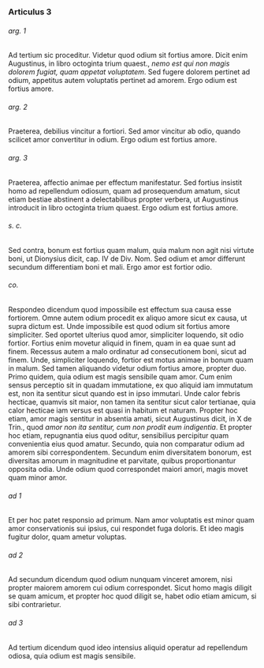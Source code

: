 ### Articulus 3

###### arg. 1
Ad tertium sic proceditur. Videtur quod odium sit fortius amore. Dicit enim Augustinus, in libro octoginta trium quaest., *nemo est qui non magis dolorem fugiat, quam appetat voluptatem*. Sed fugere dolorem pertinet ad odium, appetitus autem voluptatis pertinet ad amorem. Ergo odium est fortius amore.

###### arg. 2
Praeterea, debilius vincitur a fortiori. Sed amor vincitur ab odio, quando scilicet amor convertitur in odium. Ergo odium est fortius amore.

###### arg. 3
Praeterea, affectio animae per effectum manifestatur. Sed fortius insistit homo ad repellendum odiosum, quam ad prosequendum amatum, sicut etiam bestiae abstinent a delectabilibus propter verbera, ut Augustinus introducit in libro octoginta trium quaest. Ergo odium est fortius amore.

###### s. c.
Sed contra, bonum est fortius quam malum, quia malum non agit nisi virtute boni, ut Dionysius dicit, cap. IV de Div. Nom. Sed odium et amor differunt secundum differentiam boni et mali. Ergo amor est fortior odio.

###### co.
Respondeo dicendum quod impossibile est effectum sua causa esse fortiorem. Omne autem odium procedit ex aliquo amore sicut ex causa, ut supra dictum est. Unde impossibile est quod odium sit fortius amore simpliciter. Sed oportet ulterius quod amor, simpliciter loquendo, sit odio fortior. Fortius enim movetur aliquid in finem, quam in ea quae sunt ad finem. Recessus autem a malo ordinatur ad consecutionem boni, sicut ad finem. Unde, simpliciter loquendo, fortior est motus animae in bonum quam in malum. Sed tamen aliquando videtur odium fortius amore, propter duo. Primo quidem, quia odium est magis sensibile quam amor. Cum enim sensus perceptio sit in quadam immutatione, ex quo aliquid iam immutatum est, non ita sentitur sicut quando est in ipso immutari. Unde calor febris hecticae, quamvis sit maior, non tamen ita sentitur sicut calor tertianae, quia calor hecticae iam versus est quasi in habitum et naturam. Propter hoc etiam, amor magis sentitur in absentia amati, sicut Augustinus dicit, in X de Trin., quod *amor non ita sentitur, cum non prodit eum indigentia*. Et propter hoc etiam, repugnantia eius quod oditur, sensibilius percipitur quam convenientia eius quod amatur. Secundo, quia non comparatur odium ad amorem sibi correspondentem. Secundum enim diversitatem bonorum, est diversitas amorum in magnitudine et parvitate, quibus proportionantur opposita odia. Unde odium quod correspondet maiori amori, magis movet quam minor amor.

###### ad 1
Et per hoc patet responsio ad primum. Nam amor voluptatis est minor quam amor conservationis sui ipsius, cui respondet fuga doloris. Et ideo magis fugitur dolor, quam ametur voluptas.

###### ad 2
Ad secundum dicendum quod odium nunquam vinceret amorem, nisi propter maiorem amorem cui odium correspondet. Sicut homo magis diligit se quam amicum, et propter hoc quod diligit se, habet odio etiam amicum, si sibi contrarietur.

###### ad 3
Ad tertium dicendum quod ideo intensius aliquid operatur ad repellendum odiosa, quia odium est magis sensibile.

